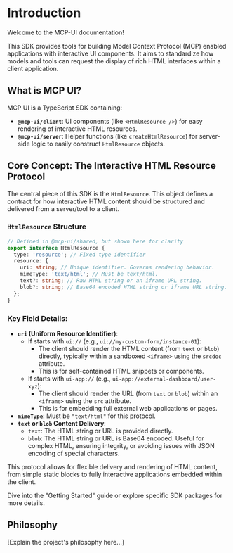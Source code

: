 # Introduction

Welcome to the MCP-UI documentation!

This SDK provides tools for building Model Context Protocol (MCP) enabled applications with interactive UI components. It aims to standardize how models and tools can request the display of rich HTML interfaces within a client application.

## What is MCP UI?

MCP UI is a TypeScript SDK containing:

- **`@mcp-ui/client`**: UI components (like `<HtmlResource />`) for easy rendering of interactive HTML resources.
- **`@mcp-ui/server`**: Helper functions (like `createHtmlResource`) for server-side logic to easily construct `HtmlResource` objects.

## Core Concept: The Interactive HTML Resource Protocol

The central piece of this SDK is the `HtmlResource`. This object defines a contract for how interactive HTML content should be structured and delivered from a server/tool to a client.

### `HtmlResource` Structure

```typescript
// Defined in @mcp-ui/shared, but shown here for clarity
export interface HtmlResource {
  type: 'resource'; // Fixed type identifier
  resource: {
    uri: string; // Unique identifier. Governs rendering behavior.
    mimeType: 'text/html'; // Must be text/html.
    text?: string; // Raw HTML string or an iframe URL string.
    blob?: string; // Base64 encoded HTML string or iframe URL string.
  };
}
```

### Key Field Details:

- **`uri` (Uniform Resource Identifier)**:
  - If starts with `ui://` (e.g., `ui://my-custom-form/instance-01`):
    - The client should render the HTML content (from `text` or `blob`) directly, typically within a sandboxed `<iframe>` using the `srcdoc` attribute.
    - This is for self-contained HTML snippets or components.
  - If starts with `ui-app://` (e.g., `ui-app://external-dashboard/user-xyz`):
    - The client should render the URL (from `text` or `blob`) within an `<iframe>` using the `src` attribute.
    - This is for embedding full external web applications or pages.
- **`mimeType`**: Must be `"text/html"` for this protocol.
- **`text` or `blob` Content Delivery**:
  - `text`: The HTML string or URL is provided directly.
  - `blob`: The HTML string or URL is Base64 encoded. Useful for complex HTML, ensuring integrity, or avoiding issues with JSON encoding of special characters.

This protocol allows for flexible delivery and rendering of HTML content, from simple static blocks to fully interactive applications embedded within the client.

Dive into the "Getting Started" guide or explore specific SDK packages for more details.

## Philosophy

[Explain the project's philosophy here...]

